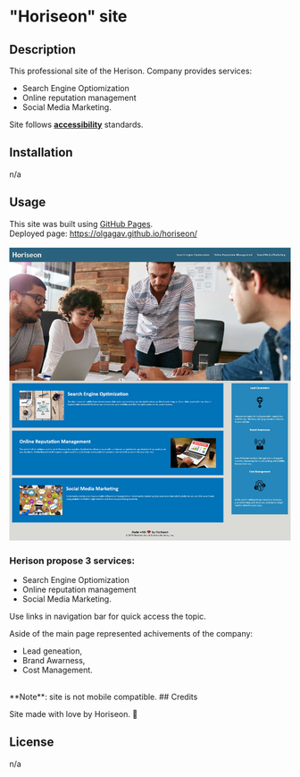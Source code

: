 # "Horiseon" site

## Description
This professional site of the Herison. Company provides services:
- Search Engine Optiomization
- Online reputation management 
- Social Media Marketing.

Site follows [**accessibility**](https://developer.mozilla.org/en-US/docs/Learn/Accessibility) standards.
 
## Installation
n/a

## Usage
This site was built using [GitHub Pages](https://pages.github.com/). <br>Deployed page: https://olgagav.github.io/horiseon/<br>
<br>
![Screenshot of Horiseion site. Show title Herison, naviagation menu to main sections: Search Engine Optimization, Online Reputation Management, Social Media Marketing. Under the Titel there is a big image represents four people discuss in the meeting room.](assets/images/Horiseon_screenshot.jpg)
### Herison propose 3 services:
- Search Engine Optiomization
- Online reputation management 
- Social Media Marketing. 

Use links in navigation bar for quick access the topic.

Aside of the main page represented achivements of the company: 
- Lead geneation, 
- Brand Awarness, 
- Cost Management. 
<br>
**Note**: site is not mobile compatible.
## Credits

Site made with love by Horiseon. :tada:

## License

n/a
